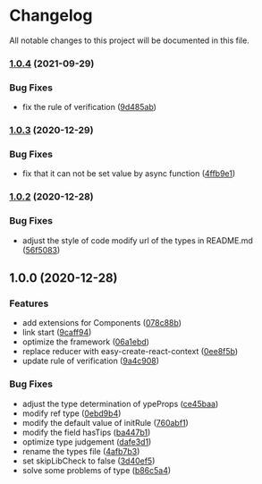 # Changelog

All notable changes to this project will be documented in this file.

### [1.0.4](https://github.com/zixiCat/form-bunch/compare/v1.0.3...v1.0.4) (2021-09-29)


### Bug Fixes

* fix the rule of verification ([9d485ab](https://github.com/zixiCat/form-bunch/commit/9d485abd91e76799c71cbbb88ef4c141e2be3f83))

### [1.0.3](https://github.com/zixiCat/form-bunch/compare/v1.0.2...v1.0.3) (2020-12-29)


### Bug Fixes

* fix that it can not be set value by async function ([4ffb9e1](https://github.com/zixiCat/form-bunch/commit/4ffb9e13682f01a4d3c5ddb52bf871da9993cbd1))

### [1.0.2](https://github.com/zixiCat/form-bunch/compare/v1.0.0...v1.0.2) (2020-12-28)


### Bug Fixes

* adjust the style of code modify url of the types in README.md ([56f5083](https://github.com/zixiCat/form-bunch/commit/56f508352df68d37f678079df0cbe66e3d9a97b5))

## 1.0.0 (2020-12-28)


### Features

* add extensions for Components ([078c88b](https://github.com/zixiCat/form-bunch/commit/078c88b42a211b2d1e9c233f0cb3d8ac36fded4b))
* link start ([9caff94](https://github.com/zixiCat/form-bunch/commit/9caff941a9fcaed234da96f991aa6dc15cb324bb))
* optimize the framework ([06a1ebd](https://github.com/zixiCat/form-bunch/commit/06a1ebd3c1eb4af18615c8296316c209f35cee7d))
* replace reducer with easy-create-react-context ([0ee8f5b](https://github.com/zixiCat/form-bunch/commit/0ee8f5b8cc0de79c93e56a6df2c1c01f8a6c7af3))
* update rule of verification ([9a4c908](https://github.com/zixiCat/form-bunch/commit/9a4c9088c670b91ed50a11d39bcc5f7f39f8cb32))


### Bug Fixes

* adjust the type determination of 	ypeProps ([ce45baa](https://github.com/zixiCat/form-bunch/commit/ce45baaba880c15226fe1844359132735ad36ca8))
* modify ref type ([0ebd9b4](https://github.com/zixiCat/form-bunch/commit/0ebd9b46e67a7d14132ebfdc2f12736b569890b2))
* modify the default value of initRule ([760abf1](https://github.com/zixiCat/form-bunch/commit/760abf1bfd3c14316ecef81f538717a84798e65c))
* modify the field hasTips ([ba447b1](https://github.com/zixiCat/form-bunch/commit/ba447b1f6f96f41fe901d744fe76bcfa1a89144b))
* optimize type judgement ([dafe3d1](https://github.com/zixiCat/form-bunch/commit/dafe3d1b249145bff622eefa2e7746b1a86678e6))
* rename the types file ([4afb7b3](https://github.com/zixiCat/form-bunch/commit/4afb7b3cda32f51d2f2fa040fe29f6ce0bf15ecc))
* set skipLibCheck to false ([3d40ef5](https://github.com/zixiCat/form-bunch/commit/3d40ef5aa75c5f957bb2f083698ab9ac97f04fd5))
* solve some problems of type ([b86c5a4](https://github.com/zixiCat/form-bunch/commit/b86c5a4c0028a7758ac64f6a0995eca7d1889246))
